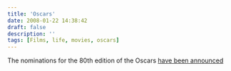 ```yaml
---
title: 'Oscars'
date: 2008-01-22 14:38:42
draft: false
description: ''
tags: [Films, life, movies, oscars]
---
```


The nominations for the 80th edition of the Oscars [have been announced](http://www.imdb.com/features/rto/2008/oscars)